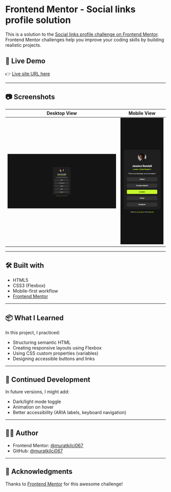 # Frontend Mentor - Social links profile solution

This is a solution to the [Social links profile challenge on Frontend Mentor](https://www.frontendmentor.io/challenges/social-links-profile-UG32l9m6dQ). Frontend Mentor challenges help you improve your coding skills by building realistic projects.

## 🚀 Live Demo

👉 [Live site URL here](https://muratkilci067.github.io/Social-links-profile/)

---

## 📷 Screenshots

| Desktop View | Mobile View |
|--------------|-------------|
| ![Desktop](./assets/images/Screenshot%20desktop.png) | ![Mobile](./assets/images/Screenshot%20mobile.png) |

---

## 🛠️ Built with

- HTML5
- CSS3 (Flexbox)
- Mobile-first workflow
- [Frontend Mentor](https://www.frontendmentor.io)

---

## 📦 What I Learned

In this project, I practiced:

- Structuring semantic HTML
- Creating responsive layouts using Flexbox
- Using CSS custom properties (variables)
- Designing accessible buttons and links

---

## 🔄 Continued Development

In future versions, I might add:

- Dark/light mode toggle
- Animation on hover
- Better accessibility (ARIA labels, keyboard navigation)

---

## 🧑‍💻 Author

- Frontend Mentor: [@muratkilci067](https://www.frontendmentor.io/profile/muratkilci067)
- GitHub: [@muratkilci067](https://github.com/muratkilci067)

---

## 🙌 Acknowledgments

Thanks to [Frontend Mentor](https://www.frontendmentor.io) for this awesome challenge!

